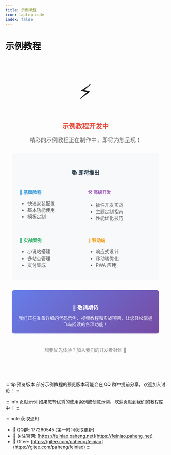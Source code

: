```yaml
---
title: 示例教程
icon: laptop-code
index: false
---
```


# 示例教程

<div style="text-align: center; padding: 60px 20px;">
  <div style="font-size: 4rem; margin-bottom: 20px;">⚡</div>
  <h2 style="color: #e74c3c; margin-bottom: 15px;">示例教程开发中</h2>
  <p style="color: #666; font-size: 1.1rem; margin-bottom: 30px;">
    精彩的示例教程正在制作中，即将为您呈现！
  </p>
  
  <div style="background: #f8f9fa; border-radius: 8px; padding: 25px; margin: 30px auto; max-width: 600px;">
    <h3 style="color: #2c3e50; margin-bottom: 15px;">📚 即将推出</h3>
    <div style="display: grid; grid-template-columns: 1fr 1fr; gap: 15px; text-align: left;">
      <div>
        <h4 style="color: #3498db; margin-bottom: 8px;">🚀 基础教程</h4>
        <ul style="color: #555; font-size: 0.9rem;">
          <li>快速安装配置</li>
          <li>基本功能使用</li>
          <li>模板定制</li>
        </ul>
      </div>
      <div>
        <h4 style="color: #9b59b6; margin-bottom: 8px;">🛠️ 高级开发</h4>
        <ul style="color: #555; font-size: 0.9rem;">
          <li>插件开发实战</li>
          <li>主题定制指南</li>
          <li>性能优化技巧</li>
        </ul>
      </div>
      <div>
        <h4 style="color: #27ae60; margin-bottom: 8px;">🔧 实战案例</h4>
        <ul style="color: #555; font-size: 0.9rem;">
          <li>小说站搭建</li>
          <li>多站点管理</li>
          <li>支付集成</li>
        </ul>
      </div>
      <div>
        <h4 style="color: #f39c12; margin-bottom: 8px;">📱 移动端</h4>
        <ul style="color: #555; font-size: 0.9rem;">
          <li>响应式设计</li>
          <li>移动端优化</li>
          <li>PWA 应用</li>
        </ul>
      </div>
    </div>
  </div>
  
  <div style="background: linear-gradient(135deg, #667eea 0%, #764ba2 100%); color: white; border-radius: 8px; padding: 20px; margin: 30px auto; max-width: 500px;">
    <h3 style="margin-bottom: 10px;">🎯 敬请期待</h3>
    <p style="margin: 0; opacity: 0.9;">
      我们正在准备详细的代码示例、视频教程和实战项目，让您轻松掌握飞鸟阅读的各项功能！
    </p>
  </div>
  
  <div style="margin-top: 40px;">
    <p style="color: #888; font-size: 0.9rem;">
      想要优先体验？加入我们的开发者社区 🎉
    </p>
  </div>
</div>

::: tip 预览版本
部分示例教程的预览版本可能会在 QQ 群中提前分享，欢迎加入讨论！
:::

::: info 贡献示例
如果您有优秀的使用案例或创意示例，欢迎贡献到我们的教程库中！
:::

::: note 获取通知
- 📢 QQ群: 177260545 (第一时间获取更新)
- 📱 关注官网: [https://feiniao.paheng.net](https://feiniao.paheng.net)
- 📝 Gitee: [https://gitee.com/paheng/feiniao](https://gitee.com/paheng/feiniao)
:::